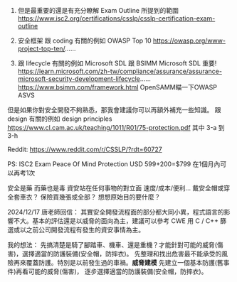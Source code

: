 1. 但是最重要的還是有充分瞭解 Exam Outline 所提到的範圍
   <https://www.isc2.org/certifications/csslp/csslp-certification-exam-outline>

2. 安全框架
   跟 coding 有關的例如 OWASP Top 10
   <https://owasp.org/www-project-top-ten/>......

3. 跟 lifecycle 有關的例如 Microsoft SDL 跟 BSIMM
   Microsoft SDL 重要!
   <https://learn.microsoft.com/zh-tw/compliance/assurance/assurance-microsoft-security-development-lifecycle>......
   <https://www.bsimm.com/framework.html>
   OpenSAMM瞄一下OWASP ASVS

但是如果你對安全開發不夠熟悉，那我會建議你可以再額外補充一些知識。
跟 design 有關的例如 design principles
<https://www.cl.cam.ac.uk/teaching/1011/R01/75-protection.pdf>
其中 3-a 到 3-h

Reddit: <https://www.reddit.com/r/CSSLP/?rdt=60727>

PS: ISC2 Exam Peace Of Mind Protection USD 599+200=\$799 在1個月內可以再考1次

安全是藥 而藥也是毒 資安站在任何事物的對立面 速度/成本/便利... 戴安全帽或穿全套車衣？ 保險買幾張或全部？ 想想原始目的要什麼？

2024/12/17 唐老師回信：
其實安全開發流程面的部分都大同小異，程式語言的影響不大。基本的評估還是以威脅的面向為主，建議可以參考 CWE 用 C / C++ 篩選或以之前公司開發流程有發生的資安事情為主。

我的想法：
先搞清楚是騎了腳踏車、機車、還是重機？才能針對可能的威脅(傷害)，選擇適當的防護裝備(安全帽，防摔衣)。
先整理和找出危害最不能承受的風險再來覆蓋防護。特別是以前發生過的車禍。**威脅建模**
先建立一個基本防護(舊事件)再看可能的威脅(傷害)，
逐步選擇適當的防護裝備(安全帽，防摔衣)。
